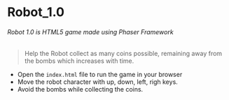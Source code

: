 # **Robot_1.0**

###### Robot 1.0 is HTML5 game made using Phaser Framework
> Help the Robot collect as many coins possible, remaining away from the 
bombs which increases with time.
>
* Open the `index.html` file to run the game in your browser
* Move the robot character with up, down, left, righ keys.
* Avoid the bombs while collecting the coins.


